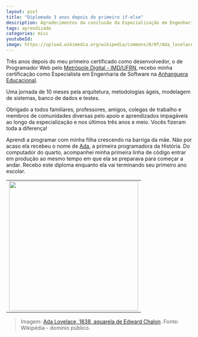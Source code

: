 ```yaml
---
layout: post
title: "Diplomado 3 anos depois do primeiro if-else"
description: Agradecimentos da conclusão da Especialização em Engenharia de Software
tags: aprendizado
categories: misc
youtubeId:
image: https://upload.wikimedia.org/wikipedia/commons/0/0f/Ada_lovelace.jpg
---
```


Três anos depois do meu primeiro certificado como desenvolvedor, o de Programador Web pelo [Metrópole Digital - IMD/UFRN](https://portal.imd.ufrn.br/portal/), recebo minha certificação como Especialista em Engenharia de Software na [Anhanguera Educacional](https://www.anhanguera.com/).

Uma jornada de 10 meses pela arquitetura, metodologias ágeis, modelagem de sistemas, banco de dados e testes.

Obrigado a todos familiares, professores, amigos, colegas de trabalho e membros de comunidades diversas pelo apoio e aprendizados impagáveis ao longo da especialização e nos últimos três anos e meio. Vocês fizeram toda a diferença!

Aprendi a programar com minha filha crescendo na barriga da mãe. Não por acaso ela recebeu o nome de [Ada](https://pt.wikipedia.org/wiki/Ada_Lovelace), a primeira programadora da História. Do computador do quarto, acompanhei minha primeira linha de código entrar em produção ao mesmo tempo em que ela se preparava para começar a andar. Recebo este diploma enquanto ela vai terminando seu primeiro ano escolar.

<table cellpadding="0" cellspacing="0" border="0" width="100%">
<tr><td align="center">
  <img src="https://upload.wikimedia.org/wikipedia/commons/0/0f/Ada_lovelace.jpg" width="350">
</td></tr>
</table>

>Imagem: [Ada Lovelace, 1838, aquarela de Edward Chalon](https://commons.wikimedia.org/wiki/File:Ada_lovelace.jpg?uselang=pt#Licenciamento). Fonte: Wikipédia - domínio público.
